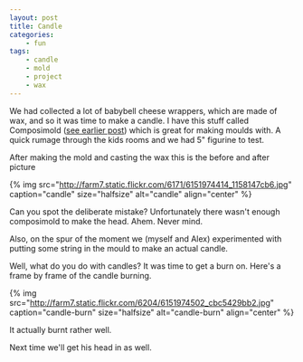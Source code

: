```yaml
---
layout: post
title: Candle
categories:
    - fun
tags:
    - candle
    - mold
    - project
    - wax
---
```


We had collected a lot of babybell cheese wrappers, which are made of wax, and so it was time to make a candle. I have this stuff called Composimold ([see earlier post](http://seryckd.wordpress.com/2011/02/19/composimold)) which is great for making moulds with. A quick rumage through the kids rooms and we had 5" figurine to test.

After making the mold and casting the wax this is the before and after picture

{% img src="http://farm7.static.flickr.com/6171/6151974414_1158147cb6.jpg" caption="candle" size="halfsize" alt="candle" align="center" %}

Can you spot the deliberate mistake? Unfortunately there wasn't enough composimold to make the head. Ahem. Never mind.

Also, on the spur of the moment we (myself and Alex) experimented with putting some string in the mould to make an actual candle.

Well, what do you do with candles? It was time to get a burn on. Here's a frame by frame of the candle burning.

{% img src="http://farm7.static.flickr.com/6204/6151974502_cbc5429bb2.jpg" caption="candle-burn" size="halfsize" alt="candle-burn" align="center" %}

It actually burnt rather well.

Next time we'll get his head in as well.